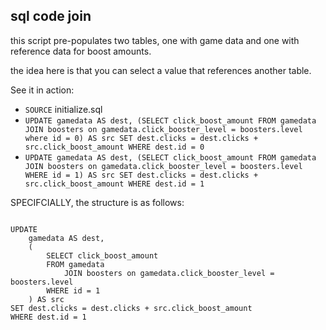 ## sql code join

this script pre-populates two tables, one with game data and one with reference data for boost amounts.

the idea here is that you can select a value that references another table.

See it in action:
* `SOURCE` initialize.sql
* `UPDATE gamedata AS dest, (SELECT click_boost_amount FROM gamedata JOIN boosters on gamedata.click_booster_level = boosters.level where id = 0) AS src SET dest.clicks = dest.clicks + src.click_boost_amount WHERE dest.id = 0`
* `UPDATE gamedata AS dest, (SELECT click_boost_amount FROM gamedata JOIN boosters on gamedata.click_booster_level = boosters.level WHERE id = 1) AS src SET dest.clicks = dest.clicks + src.click_boost_amount WHERE dest.id = 1`

SPECIFCIALLY, the structure is as follows:<br>
<pre><code>
UPDATE
	gamedata AS dest,
	(
		SELECT click_boost_amount 
		FROM gamedata 
			JOIN boosters on gamedata.click_booster_level = boosters.level 
		WHERE id = 1
	) AS src 
SET dest.clicks = dest.clicks + src.click_boost_amount
WHERE dest.id = 1
</code></pre>